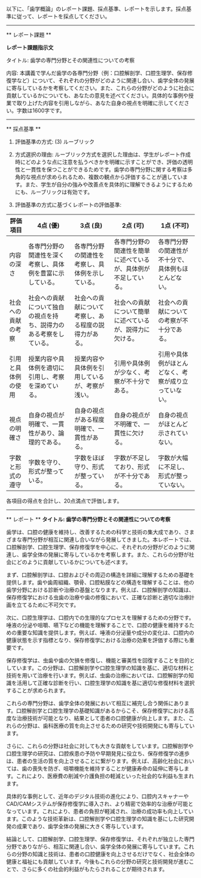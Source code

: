 以下に、「歯学概論」のレポート課題、採点基準、レポートを示します。採点基準に従って、レポートを採点してください。

---------------------------------------
** レポート課題 **

**レポート課題指示文**

タイトル: 歯学の専門分野とその関連性についての考察

内容: 本講義で学んだ歯学の各専門分野（例：口腔解剖学、口腔生理学、保存修復学など）について、それぞれの分野がどのように関連し合い、歯学全体の発展に寄与しているかを考察してください。また、これらの分野がどのように社会に貢献しているかについても、あなたの意見を述べてください。具体的な事例や授業で取り上げた内容を引用しながら、あなた自身の視点を明確に示してください。字数は1600字です。

---------------------------------------
** 採点基準 **

1. 評価基準の方式: (3) ルーブリック

2. 方式選択の理由:
ルーブリック方式を選択した理由は、学生がレポート作成時にどのような点に注意を払うべきかを明確に示すことができ、評価の透明性と一貫性を保つことができるためです。歯学の専門分野に関する考察は多角的な視点が求められるため、複数の観点から評価することが適しています。また、学生が自分の強みや改善点を具体的に理解できるようにするためにも、ルーブリックは有効です。

3. 評価基準の方式に基づくレポートの評価基準:

| 評価項目           | 4点 (優)                                      | 3点 (良)                                      | 2点 (可)                                      | 1点 (不可)                                    |
|--------------------|-----------------------------------------------|-----------------------------------------------|-----------------------------------------------|-----------------------------------------------|
| 内容の深さ         | 各専門分野の関連性を深く考察し、具体例を豊富に示している。 | 各専門分野の関連性を考察し、具体例を示している。 | 各専門分野の関連性を簡単に述べているが、具体例が不足している。 | 各専門分野の関連性が不十分で、具体例もほとんどない。 |
| 社会への貢献の考察 | 社会への貢献について独自の視点を持ち、説得力のある考察をしている。 | 社会への貢献について考察し、ある程度の説得力がある。 | 社会への貢献について簡単に述べているが、説得力に欠ける。 | 社会への貢献についての考察が不十分である。 |
| 引用と具体例の使用 | 授業内容や具体例を適切に引用し、考察を深めている。 | 授業内容や具体例を引用しているが、考察が浅い。 | 引用や具体例が少なく、考察が不十分である。 | 引用や具体例がほとんどなく、考察が成り立っていない。 |
| 視点の明確さ       | 自身の視点が明確で、一貫性があり、論理的である。 | 自身の視点がある程度明確で、一貫性がある。 | 自身の視点が不明確で、一貫性に欠ける。 | 自身の視点がほとんど示されていない。 |
| 字数と形式の遵守   | 字数を守り、形式が整っている。               | 字数をほぼ守り、形式が整っている。           | 字数が不足しており、形式が不十分である。   | 字数が大幅に不足し、形式が整っていない。 |

各項目の得点を合計し、20点満点で評価します。

---------------------------------------
** レポート **
**タイトル: 歯学の専門分野とその関連性についての考察**

歯学は、口腔の健康を維持し、改善するための科学と技術の集大成であり、さまざまな専門分野が相互に関連し合いながら発展してきました。本レポートでは、口腔解剖学、口腔生理学、保存修復学を中心に、それぞれの分野がどのように関連し、歯学全体の発展に寄与しているかを考察します。また、これらの分野が社会にどのように貢献しているかについても述べます。

まず、口腔解剖学は、口腔およびその周辺の構造を詳細に理解するための基礎を提供します。歯や歯周組織、顎骨、口腔粘膜などの構造を理解することは、他の歯学分野における診断や治療の基盤となります。例えば、口腔解剖学の知識は、保存修復学における虫歯の治療や歯の修復において、正確な診断と適切な治療計画を立てるために不可欠です。

次に、口腔生理学は、口腔内での生理的なプロセスを理解するための分野です。唾液の分泌や咀嚼、嚥下などの機能を理解することで、口腔の健康を維持するための重要な知識を提供します。例えば、唾液の分泌量や成分の変化は、口腔内の健康状態を示す指標となり、保存修復学における治療の効果を評価する際にも重要です。

保存修復学は、虫歯や歯の欠損を修復し、機能と審美性を回復することを目的としています。この分野は、口腔解剖学や口腔生理学の知識を基に、適切な材料と技術を用いて治療を行います。例えば、虫歯の治療においては、口腔解剖学の知識を活用して正確な診断を行い、口腔生理学の知識を基に適切な修復材料を選択することが求められます。

これらの専門分野は、歯学全体の発展において相互に補完し合う関係にあります。口腔解剖学と口腔生理学の基礎知識があるからこそ、保存修復学における高度な治療技術が可能となり、結果として患者の口腔健康が向上します。また、これらの分野は、歯科医療の質を向上させるための研究や技術開発にも寄与しています。

さらに、これらの分野は社会に対しても大きな貢献をしています。口腔解剖学や口腔生理学の研究は、口腔疾患の予防や早期発見に役立ち、保存修復学の進歩は、患者の生活の質を向上させることに繋がります。例えば、高齢化社会においては、歯の喪失を防ぎ、咀嚼機能を維持することが健康寿命の延伸に寄与します。これにより、医療費の削減や介護負担の軽減といった社会的な利益も生まれます。

具体的な事例として、近年のデジタル技術の進化により、口腔内スキャナーやCAD/CAMシステムが保存修復学に導入され、より精密で効率的な治療が可能となっています。これにより、患者の負担が軽減され、治療の成功率も向上しています。このような技術革新は、口腔解剖学や口腔生理学の知識を基にした研究開発の成果であり、歯学全体の発展に大きく寄与しています。

結論として、口腔解剖学、口腔生理学、保存修復学は、それぞれが独立した専門分野でありながら、相互に関連し合い、歯学全体の発展に寄与しています。これらの分野の知識と技術は、患者の口腔健康を向上させるだけでなく、社会全体の健康と福祉にも貢献しています。今後もこれらの分野の研究と技術開発が進むことで、さらに多くの社会的利益がもたらされることが期待されます。

